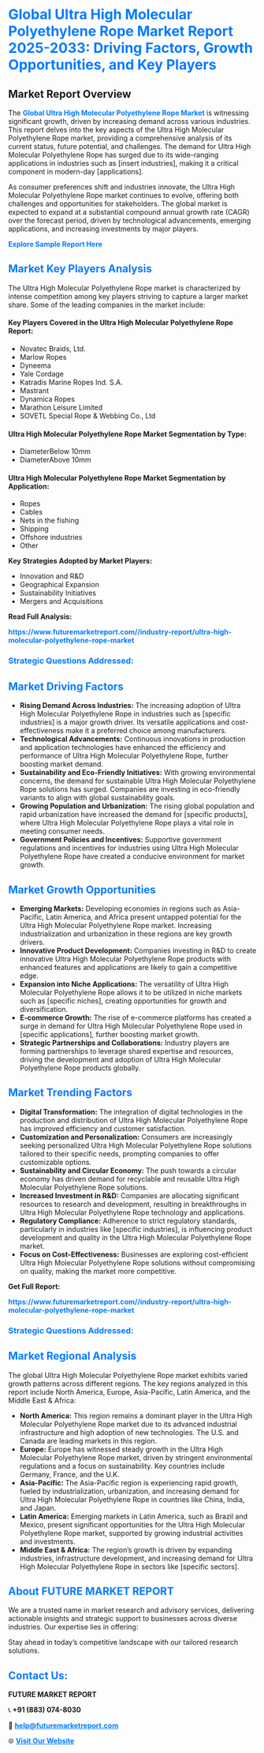 <h1 style="color: #007BFF;">Global Ultra High Molecular Polyethylene Rope Market Report 2025-2033: Driving Factors, Growth Opportunities, and Key Players</h1>

<section id="overview">
<h2>Market Report Overview</h2>
<p>The <a href="https://www.futuremarketreport.com//industry-report/ultra-high-molecular-polyethylene-rope-market" style="color: #007BFF; text-decoration: none;"><strong>Global Ultra High Molecular Polyethylene Rope Market</strong></a> is witnessing significant growth, driven by increasing demand across various industries. This report delves into the key aspects of the Ultra High Molecular Polyethylene Rope market, providing a comprehensive analysis of its current status, future potential, and challenges. The demand for Ultra High Molecular Polyethylene Rope has surged due to its wide-ranging applications in industries such as [insert industries], making it a critical component in modern-day [applications].</p>
<p>As consumer preferences shift and industries innovate, the Ultra High Molecular Polyethylene Rope market continues to evolve, offering both challenges and opportunities for stakeholders. The global market is expected to expand at a substantial compound annual growth rate (CAGR) over the forecast period, driven by technological advancements, emerging applications, and increasing investments by major players.</p>
</section>

<section id="overview">
<p><a href="https://www.futuremarketreport.com//request-sample/reportId=52809" style="color: #007BFF; text-decoration: none;"><strong>Explore Sample Report Here</strong></a></p>
</section>

<section id="key-players">
<h2 style="color: #007BFF;">Market Key Players Analysis</h2>
<p>The Ultra High Molecular Polyethylene Rope market is characterized by intense competition among key players striving to capture a larger market share. Some of the leading companies in the market include:</p>
<h4>Key Players Covered in the Ultra High Molecular Polyethylene Rope Report:</h4>
<ul><li>Novatec Braids, Ltd.</li><li>Marlow Ropes</li><li>Dyneema</li><li>Yale Cordage</li><li>Katradis Marine Ropes Ind. S.A.</li><li>Mastrant</li><li>Dynamica Ropes</li><li>Marathon Leisure Limited</li><li>SOVETL Special Rope &amp; Webbing Co., Ltd</li></ul>
<h4>Ultra High Molecular Polyethylene Rope Market Segmentation by Type:</h4>
<ul><li>DiameterBelow 10mm</li><li>DiameterAbove 10mm</li></ul>

<h4>Ultra High Molecular Polyethylene Rope Market Segmentation by Application:</h4>
<ul><li>Ropes</li><li>Cables</li><li>Nets in the fishing</li><li>Shipping</li><li>Offshore industries</li><li>Other</li></ul>
<p><strong>Key Strategies Adopted by Market Players:</strong></p>
<ul>
<li>Innovation and R&D</li>
<li>Geographical Expansion</li>
<li>Sustainability Initiatives</li>
<li>Mergers and Acquisitions</li>
</ul>
</section>

<section>
<p><strong>Read Full Analysis: </strong></p><a href="https://www.futuremarketreport.com//industry-report/ultra-high-molecular-polyethylene-rope-market" style="color: #007BFF; text-decoration: none;"><strong>https://www.futuremarketreport.com//industry-report/ultra-high-molecular-polyethylene-rope-market</strong></a>
<h3 style="color: #007BFF;">Strategic Questions Addressed:</h3>
</section>

<section id="driving-factors">
<h2 style="color: #007BFF;">Market Driving Factors</h2>
<ul>
<li><strong>Rising Demand Across Industries:</strong> The increasing adoption of Ultra High Molecular Polyethylene Rope in industries such as [specific industries] is a major growth driver. Its versatile applications and cost-effectiveness make it a preferred choice among manufacturers.</li>
<li><strong>Technological Advancements:</strong> Continuous innovations in production and application technologies have enhanced the efficiency and performance of Ultra High Molecular Polyethylene Rope, further boosting market demand.</li>
<li><strong>Sustainability and Eco-Friendly Initiatives:</strong> With growing environmental concerns, the demand for sustainable Ultra High Molecular Polyethylene Rope solutions has surged. Companies are investing in eco-friendly variants to align with global sustainability goals.</li>
<li><strong>Growing Population and Urbanization:</strong> The rising global population and rapid urbanization have increased the demand for [specific products], where Ultra High Molecular Polyethylene Rope plays a vital role in meeting consumer needs.</li>
<li><strong>Government Policies and Incentives:</strong> Supportive government regulations and incentives for industries using Ultra High Molecular Polyethylene Rope have created a conducive environment for market growth.</li>
</ul>
</section>

<section id="growth-opportunities">
<h2 style="color: #007BFF;">Market Growth Opportunities</h2>
<ul>
<li><strong>Emerging Markets:</strong> Developing economies in regions such as Asia-Pacific, Latin America, and Africa present untapped potential for the Ultra High Molecular Polyethylene Rope market. Increasing industrialization and urbanization in these regions are key growth drivers.</li>
<li><strong>Innovative Product Development:</strong> Companies investing in R&D to create innovative Ultra High Molecular Polyethylene Rope products with enhanced features and applications are likely to gain a competitive edge.</li>
<li><strong>Expansion into Niche Applications:</strong> The versatility of Ultra High Molecular Polyethylene Rope allows it to be utilized in niche markets such as [specific niches], creating opportunities for growth and diversification.</li>
<li><strong>E-commerce Growth:</strong> The rise of e-commerce platforms has created a surge in demand for Ultra High Molecular Polyethylene Rope used in [specific applications], further boosting market growth.</li>
<li><strong>Strategic Partnerships and Collaborations:</strong> Industry players are forming partnerships to leverage shared expertise and resources, driving the development and adoption of Ultra High Molecular Polyethylene Rope products globally.</li>
</ul>
</section>

<section id="trending-factors">
<h2 style="color: #007BFF;">Market Trending Factors</h2>
<ul>
<li><strong>Digital Transformation:</strong> The integration of digital technologies in the production and distribution of Ultra High Molecular Polyethylene Rope has improved efficiency and customer satisfaction.</li>
<li><strong>Customization and Personalization:</strong> Consumers are increasingly seeking personalized Ultra High Molecular Polyethylene Rope solutions tailored to their specific needs, prompting companies to offer customizable options.</li>
<li><strong>Sustainability and Circular Economy:</strong> The push towards a circular economy has driven demand for recyclable and reusable Ultra High Molecular Polyethylene Rope solutions.</li>
<li><strong>Increased Investment in R&D:</strong> Companies are allocating significant resources to research and development, resulting in breakthroughs in Ultra High Molecular Polyethylene Rope technology and applications.</li>
<li><strong>Regulatory Compliance:</strong> Adherence to strict regulatory standards, particularly in industries like [specific industries], is influencing product development and quality in the Ultra High Molecular Polyethylene Rope market.</li>
<li><strong>Focus on Cost-Effectiveness:</strong> Businesses are exploring cost-efficient Ultra High Molecular Polyethylene Rope solutions without compromising on quality, making the market more competitive.</li>
</ul>
</section>

<section>
<p><strong>Get Full Report: </strong></p><a href="https://www.futuremarketreport.com//industry-report/ultra-high-molecular-polyethylene-rope-market" style="color: #007BFF; text-decoration: none;"><strong>https://www.futuremarketreport.com//industry-report/ultra-high-molecular-polyethylene-rope-market</strong></a>
<h3 style="color: #007BFF;">Strategic Questions Addressed:</h3>
</section>


<section id="regional-analysis">
<h2 style="color: #007BFF;">Market Regional Analysis</h2>
<p>The global Ultra High Molecular Polyethylene Rope market exhibits varied growth patterns across different regions. The key regions analyzed in this report include North America, Europe, Asia-Pacific, Latin America, and the Middle East & Africa:</p>
<ul>
<li><strong>North America:</strong> This region remains a dominant player in the Ultra High Molecular Polyethylene Rope market due to its advanced industrial infrastructure and high adoption of new technologies. The U.S. and Canada are leading markets in this region.</li>
<li><strong>Europe:</strong> Europe has witnessed steady growth in the Ultra High Molecular Polyethylene Rope market, driven by stringent environmental regulations and a focus on sustainability. Key countries include Germany, France, and the U.K.</li>
<li><strong>Asia-Pacific:</strong> The Asia-Pacific region is experiencing rapid growth, fueled by industrialization, urbanization, and increasing demand for Ultra High Molecular Polyethylene Rope in countries like China, India, and Japan.</li>
<li><strong>Latin America:</strong> Emerging markets in Latin America, such as Brazil and Mexico, present significant opportunities for the Ultra High Molecular Polyethylene Rope market, supported by growing industrial activities and investments.</li>
<li><strong>Middle East & Africa:</strong> The region’s growth is driven by expanding industries, infrastructure development, and increasing demand for Ultra High Molecular Polyethylene Rope in sectors like [specific sectors].</li>
</ul>
</section>

<footer>
<h2 style="color: #007BFF;">About FUTURE MARKET REPORT</h2>
<p>We are a trusted name in market research and advisory services, delivering actionable insights and strategic support to businesses across diverse industries. Our expertise lies in offering:</p>

<p>Stay ahead in today’s competitive landscape with our tailored research solutions.</p>

<h2 style="color: #007BFF;">Contact Us:</h2>
<p><strong>FUTURE MARKET REPORT</strong></p>
<p>📞 <strong>+91 (883) 074-8030</strong></p>
<p>📧 <strong><a href="mailto:help@futuremarketreport.com" style="color: #007BFF;">help@futuremarketreport.com</a></strong></p>
<p>🌐 <strong><a href="https://www.futuremarketreport.com/" style="color: #007BFF;">Visit Our Website</a></strong></p>
</footer>